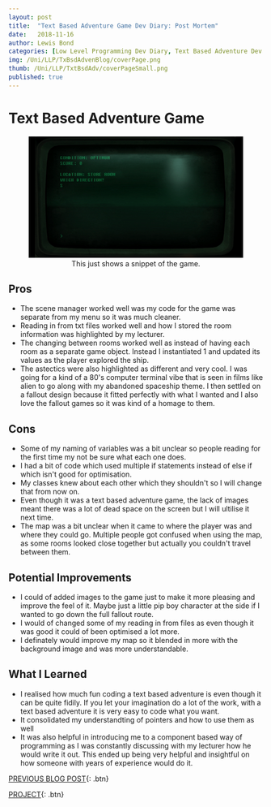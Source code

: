 ```yaml
---
layout: post
title:  "Text Based Adventure Game Dev Diary: Post Mortem"
date:   2018-11-16
author: Lewis Bond
categories: [Low Level Programming Dev Diary, Text Based Adventure Dev Diary, Post Mortem]
img: /Uni/LLP/TxBsdAdvenBlog/coverPage.png
thumb: /Uni/LLP/TxtBsdAdv/coverPageSmall.png
published: true
---
```


<!--more-->
# Text Based Adventure Game

<center>
<figure>
    <a href="/assets/img/blog/Uni/LLP/TxBsdAdvenBlog/TBAG.gif"><img src="/assets/img/blog/Uni/LLP/TxBsdAdvenBlog/TBAG.gif"></a>
    <figcaption>This just shows a snippet of the game.</figcaption>
</figure>
</center>

## Pros
<ul>
    <li>The scene manager worked well was my code for the game was separate from my menu so it was much cleaner.</li>
    <li>Reading in from txt files worked well and how I stored the room information was highlighted by my lecturer.</li>
    <li>The changing between rooms worked well as instead of having each room as a separate game object. Instead I instantiated 1 and updated its values as the player explored the ship.</li>
    <li>The astectics were also highlighted as different and very cool. I was going for a kind of a 80's computer terminal vibe that is seen in films like alien to go along with my abandoned spaceship theme. I then settled on a fallout design because it fitted perfectly with what I wanted and I also love the fallout games so it was kind of a homage to them.</li>
</ul>

## Cons
<ul>
<li>Some of my naming of variables was a bit unclear so people reading for the first time my not be sure what each one does.</li>
    <li>I had a bit of code which used multiple if statements instead of else if which isn't good for optimisation.</li>
    <li>My classes knew about each other which they shouldn't so I will change that from now on.</li>
    <li>Even though it was a text based adventure game, the lack of images meant there was a lot of dead space on the screen but I will ultilise it next time.</li>
    <li>The map was a bit unclear when it came to where the player was and where they could go. Multiple people got confused when using the map, as some rooms looked close together but actually you couldn't travel between them.</li>
</ul>

## Potential Improvements
<ul>
    <li>I could of added images to the game just to make it more pleasing and improve the feel of it. Maybe just a little pip boy character at the side if I wanted to go down the full fallout route.</li>
    <li>I would of changed some of my reading in from files as even though it was good it could of been optimised a lot more.</li>
    <li>I definately would improve my map so it blended in more with the background image and was more understandable.</li>
</ul>

## What I Learned
<ul>
    <li>I realised how much fun coding a text based adventure is even though it can be quite fidily. If you let your imagination do a lot of the work, with a text based adventure it is very easy to code what you want.</li>
    <li>It consolidated my understandting of pointers and how to use them as well</li>
    <li>It was also helpful in introducing me to a component based way of programming as I was constantly discussing with my lecturer how he would write it out. This ended up being very helpful and insightful on how someone with years of experience would do it.</li>
</ul>


[PREVIOUS BLOG POST](https://lbondi7.github.io/developer%20diary/low%20level%20programming%20dev%20diary/text%20based%20adventure%20dev%20diary/llp-dd-TBAG-5){: .btn}

[PROJECT](https://lbondi7.github.io/projects/LLP-TBAG/){: .btn}
